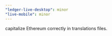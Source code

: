 ```yaml
---
"ledger-live-desktop": minor
"live-mobile": minor
---
```


capitalize Ethereum correctly in translations files.
